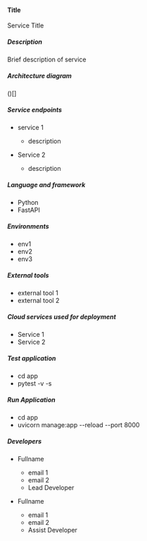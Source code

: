 #### Title
Service Title

##### Description
Brief description of service

##### Architecture diagram
()[]

##### Service endpoints
* service 1
    * description

* Service 2
    * description

##### Language and framework
* Python
* FastAPI

##### Environments
* env1
* env2
* env3

##### External tools
* external tool 1
* external tool 2

##### Cloud services used for deployment
* Service 1
* Service 2

##### Test application
* cd app
* pytest -v -s

##### Run Application
* cd app
* uvicorn manage:app --reload --port 8000

##### Developers

* Fullname
    * email 1
    * email 2
    * Lead Developer

* Fullname
    * email 1
    * email 2
    * Assist Developer
